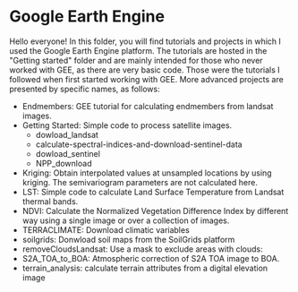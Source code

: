 
# Google Earth Engine
Hello everyone! In this folder, you will find tutorials and projects in which I used the Google Earth Engine platform.
The tutorials are hosted in the "Getting started" folder and are mainly intended for those who never worked with GEE, as there are very basic code. Those were the tutorials I followed when first started working with GEE. 
More advanced projects are presented by specific names, as follows:
- Endmembers: GEE tutorial for calculating endmembers from landsat images.
- Getting Started: Simple code to process satellite images.
  - dowload_landsat
  - calculate-spectral-indices-and-download-sentinel-data
  - dowload_sentinel
  - NPP_download
- Kriging: Obtain interpolated values at unsampled locations by using kriging. The semivariogram parameters are not calculated here.
- LST: Simple code to calculate Land Surface Temperature from Landsat thermal bands.
- NDVI: Calculate the Normalized Vegetation Difference Index by different way using a single image or over a collection of images.
- TERRACLIMATE: Download climatic variables
- soilgrids: Donwload soil maps from the SoilGrids platform
- removeCloudsLandsat: Use a mask to exclude areas with clouds:
- S2A_TOA_to_BOA: Atmospheric correction of S2A TOA image to BOA.
- terrain_analysis: calculate terrain attributes from a digital elevation image

